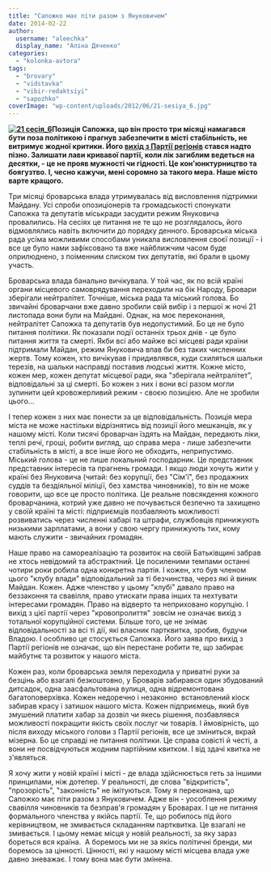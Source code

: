 ```yaml
---
title: "Сапожко має піти разом з Януковичем"
date: 2014-02-22
author: 
  username: "aleechka"
  display_name: "Аліна Дяченко"
categories: 
  - "kolonka-avtora"
tags: 
  - "brovary"
  - "vidstavka"
  - "vibir-redaktsiyi"
  - "sapozhko"
coverImage: "wp-content/uploads/2012/06/21-sesiya_6.jpg"
---
```


**[![21 сесія_6](https://mpz.brovary.org/wp-content/uploads/2012/06/21-sesiya_6.jpg)](https://mpz.brovary.org/wp-content/uploads/2012/06/21-sesiya_6.jpg)Позиція Сапожка, що він просто три місяці намагався бути поза політикою і прагнув забезпечити в місті стабільність, не витримує жодної критики. Його [вихід з Партії регіонів](http://brovary.kiev.ua/of%D1%96ts%D1%96ina-zayava-brovarskogo-m%D1%96skogo-golovi-sapozhka-%D1%96v) стався надто пізно. Залишати лави кривавої партії, коли лік загиблим ведеться на десятки, - це не прояв мужності чи гідності. Це кон'юнктурництво та боягузтво. І, чесно кажучи, мені соромно за такого мера. Наше місто варте кращого.**

Три місяці броварська влада утримувалась від висловлення підтримки Майдану. Усі спроби опозиціонерів та громадськості спонукати Сапожка та депутатів міськради засудити режим Януковича провалились. На сесіях це питання не те що не розглядалось, його відмовлялись навіть включити до порядку денного. Броварська міська рада усіма можливими способами уникала висловлення своєї позиції - і все це було нами зафіксовано та вже найближчим часом буде оприлюднено, з поіменним списком тих депутатів, які брали в цьому участь.

Броварська влада банально вичікувала. У той час, як по всій країні органи місцевого самоврядування переходили на бік Народу, Бровари зберігали нейтралітет. Точніше, міська рада та міський голова. Бо звичайні броварчани вже давно зробили свій вибір і з першої ж ночі 21 листопада вони були на Майдані. Однак, на моє переконання, нейтралітет Сапожка та депутатів був недопустимий. Бо це не було питання політики. Як показали події останніх трьох днів - це було питання життя та смерті. Якби всі або майже всі місцеві ради країни підтримали Майдан, режим Януковича впав би без таких численних жертв. Тому кожен, хто вичікував і придивлявся, куди схиляться шальки терезів, на шальки насправді поставив людські життя. Кожне місто, кожен мер, кожен депутат місцевої ради, яка "зберігала нейтралітет", відповідальні за ці смерті. Бо кожен з них і вони всі разом могли зупинити цей кровожерливий режим - своєю позицією. Але не зробили цього...

І тепер кожен з них має понести за це відповідальність. Позиція мера міста не може настільки відрізнятись від позиції його мешканців, як у нашому місті. Коли тисячі броварчан їздять на Майдан, передають ліки, теплі речі, гроші, робити вигляд, що справа мера - лише забезпечити стабільність в місті, а все інше його не обходить, неприпустимо. Міський голова - це не лише локальний господарник. Це представник представник інтересів та прагнень громади. І якщо люди хочуть жити у країні без Януковича (читай: без корупції, без "Сім'ї", без продажних суддів та бездіяльної міліції, без хамства чиновників), то він не може говорити, що все це просто політика. Це реальне повсякдення кожного броварчанина, котрий уже давно не почувається безпечно та захищено у своїй країні та місті: підприємців позбавляють можливості розвиватись через численні хабарі та штрафи, службовців принижують низькими зарплатами, а вони у свою чергу принижують тих, кому мають служити - звичайних громадян.

Наше право на самореалізацію та розвиток на своїй Батьківщині забрав не хтось невідомий та абстрактний. Це посиленими темпами останні чотири роки робила одна конкретна партія. І кожен, хто був членом цього "клубу влади" відповідальний за ті безчинства, через які й виник Майдан. Кожен. Адже членство у цьому "клубі" давало право на беззаконня та свавілля, право утискати права інших та нехтувати інтересами громадян. Право на відверто та неприховано корупцію. І вихід з цієї партії через "кровопролиття" зовсім не означає вихід з тотальної корупційної системи. Більше того, це не знімає відповідальності за всі ті дії, які власник партквитка, зробив, будучи Владою. І особливо це стосується Сапожка. Його заява про вихід з Партії регіонів не означає, що він перестане робити те, що забирає майбутнє та розвиток у нашого міста.

Кожен раз, коли броварська земля переходила у приватні руки за безцінь або взагалі безкоштовно, у Броварів забирався один збудований дитсадок, одна заасфальтована вулиця, одна відремонтована багатоповерхівка. Кожен недоречно і незаконно  встановлений кіоск забирав красу і затишок нашого міста. Кожен підприємець, який був змушений платити хабар за дозвіл чи якесь рішення, позбавлявся можливості покращити якість своїх послуг чи товарів. І ймовірність, що після виходу міського голови з Партії регіонів, все це зміниться, вкрай мізерна. Бо це справді не питання політики. Це справа совісті й честі, а вони не посвідчуються жодним партійним квитком. І від здачі квитка не з'являться.

Я хочу жити у новій країні і місті - де влада здійснюється геть за іншими принципами, ніж дотепер. У реальності, де слова "відкритість", "прозорість", "законність" не імітуються. Тому я переконана, що Сапожко має піти разом з Януковичем. Адже він - уособлення режиму свавілля чиновників та безправ'я громадян у Броварах. І це не питання формального членства у якійсь партії. Те, що робилось під його керівництвом, не змивається складанням партквитка. Це взагалі не змивається. І цьому немає місця у новій реальності, за яку зараз бореться вся країна.  А боремось ми не за якісь політичні бренди, ми боремось за цінності. Цінності, які у нашому місті місцева влада уже давно зневажає. І тому вона має бути змінена.
